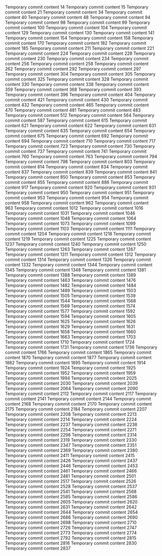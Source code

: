 Temporary commit content 14
Temporary commit content 15
Temporary commit content 21
Temporary commit content 34
Temporary commit content 40
Temporary commit content 48
Temporary commit content 94
Temporary commit content 98
Temporary commit content 99
Temporary commit content 100
Temporary commit content 104
Temporary commit content 129
Temporary commit content 130
Temporary commit content 141
Temporary commit content 154
Temporary commit content 158
Temporary commit content 170
Temporary commit content 182
Temporary commit content 185
Temporary commit content 211
Temporary commit content 221
Temporary commit content 224
Temporary commit content 228
Temporary commit content 230
Temporary commit content 234
Temporary commit content 256
Temporary commit content 258
Temporary commit content 262
Temporary commit content 292
Temporary commit content 297
Temporary commit content 304
Temporary commit content 305
Temporary commit content 325
Temporary commit content 328
Temporary commit content 330
Temporary commit content 338
Temporary commit content 359
Temporary commit content 368
Temporary commit content 393
Temporary commit content 396
Temporary commit content 404
Temporary commit content 421
Temporary commit content 430
Temporary commit content 432
Temporary commit content 465
Temporary commit content 470
Temporary commit content 481
Temporary commit content 483
Temporary commit content 512
Temporary commit content 564
Temporary commit content 587
Temporary commit content 615
Temporary commit content 621
Temporary commit content 622
Temporary commit content 631
Temporary commit content 635
Temporary commit content 654
Temporary commit content 675
Temporary commit content 692
Temporary commit content 694
Temporary commit content 710
Temporary commit content 717
Temporary commit content 723
Temporary commit content 730
Temporary commit content 737
Temporary commit content 741
Temporary commit content 760
Temporary commit content 763
Temporary commit content 794
Temporary commit content 798
Temporary commit content 803
Temporary commit content 814
Temporary commit content 834
Temporary commit content 837
Temporary commit content 839
Temporary commit content 841
Temporary commit content 850
Temporary commit content 853
Temporary commit content 855
Temporary commit content 886
Temporary commit content 917
Temporary commit content 920
Temporary commit content 931
Temporary commit content 950
Temporary commit content 951
Temporary commit content 953
Temporary commit content 954
Temporary commit content 958
Temporary commit content 962
Temporary commit content 963
Temporary commit content 1012
Temporary commit content 1016
Temporary commit content 1031
Temporary commit content 1046
Temporary commit content 1048
Temporary commit content 1064
Temporary commit content 1073
Temporary commit content 1099
Temporary commit content 1103
Temporary commit content 1111
Temporary commit content 1204
Temporary commit content 1218
Temporary commit content 1219
Temporary commit content 1225
Temporary commit content 1237
Temporary commit content 1240
Temporary commit content 1250
Temporary commit content 1263
Temporary commit content 1267
Temporary commit content 1311
Temporary commit content 1312
Temporary commit content 1314
Temporary commit content 1326
Temporary commit content 1332
Temporary commit content 1344
Temporary commit content 1345
Temporary commit content 1348
Temporary commit content 1381
Temporary commit content 1388
Temporary commit content 1389
Temporary commit content 1463
Temporary commit content 1476
Temporary commit content 1482
Temporary commit content 1484
Temporary commit content 1489
Temporary commit content 1503
Temporary commit content 1505
Temporary commit content 1539
Temporary commit content 1544
Temporary commit content 1568
Temporary commit content 1569
Temporary commit content 1574
Temporary commit content 1577
Temporary commit content 1592
Temporary commit content 1594
Temporary commit content 1605
Temporary commit content 1625
Temporary commit content 1626
Temporary commit content 1629
Temporary commit content 1631
Temporary commit content 1658
Temporary commit content 1660
Temporary commit content 1663
Temporary commit content 1703
Temporary commit content 1710
Temporary commit content 1724
Temporary commit content 1731
Temporary commit content 1736
Temporary commit content 1766
Temporary commit content 1865
Temporary commit content 1870
Temporary commit content 1877
Temporary commit content 1882
Temporary commit content 1895
Temporary commit content 1914
Temporary commit content 1924
Temporary commit content 1925
Temporary commit content 1952
Temporary commit content 1959
Temporary commit content 1994
Temporary commit content 2025
Temporary commit content 2030
Temporary commit content 2039
Temporary commit content 2064
Temporary commit content 2090
Temporary commit content 2112
Temporary commit content 2117
Temporary commit content 2141
Temporary commit content 2144
Temporary commit content 2168
Temporary commit content 2170
Temporary commit content 2175
Temporary commit content 2184
Temporary commit content 2207
Temporary commit content 2208
Temporary commit content 2213
Temporary commit content 2214
Temporary commit content 2224
Temporary commit content 2237
Temporary commit content 2238
Temporary commit content 2254
Temporary commit content 2271
Temporary commit content 2296
Temporary commit content 2314
Temporary commit content 2319
Temporary commit content 2330
Temporary commit content 2347
Temporary commit content 2351
Temporary commit content 2369
Temporary commit content 2380
Temporary commit content 2411
Temporary commit content 2415
Temporary commit content 2426
Temporary commit content 2437
Temporary commit content 2446
Temporary commit content 2453
Temporary commit content 2461
Temporary commit content 2466
Temporary commit content 2481
Temporary commit content 2501
Temporary commit content 2517
Temporary commit content 2526
Temporary commit content 2528
Temporary commit content 2537
Temporary commit content 2541
Temporary commit content 2568
Temporary commit content 2585
Temporary commit content 2586
Temporary commit content 2605
Temporary commit content 2620
Temporary commit content 2631
Temporary commit content 2642
Temporary commit content 2644
Temporary commit content 2654
Temporary commit content 2686
Temporary commit content 2690
Temporary commit content 2698
Temporary commit content 2710
Temporary commit content 2726
Temporary commit content 2747
Temporary commit content 2773
Temporary commit content 2774
Temporary commit content 2792
Temporary commit content 2815
Temporary commit content 2816
Temporary commit content 2830
Temporary commit content 2837
